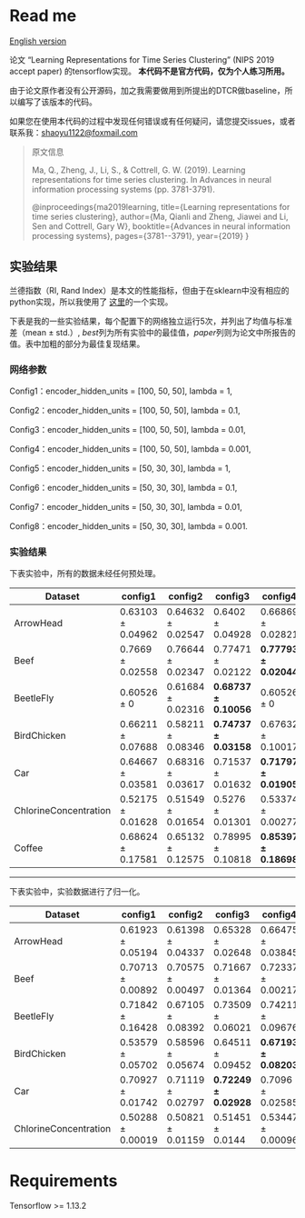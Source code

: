 # Read me

[English version](readme.md)

论文 “Learning Representations for Time Series Clustering” (NIPS 2019 accept paper) 的tensorflow实现。
**本代码不是官方代码，仅为个人练习所用。**

由于论文原作者没有公开源码，加之我需要做用到所提出的DTCR做baseline，所以编写了该版本的代码。

如果您在使用本代码的过程中发现任何错误或有任何疑问，请您提交issues，或者联系我：shaoyu1122@foxmail.com

> 原文信息
>
> Ma, Q., Zheng, J., Li, S., & Cottrell, G. W. (2019). Learning representations for time series clustering. 
> In Advances in neural information processing systems (pp. 3781-3791).
>
> @inproceedings{ma2019learning,
>   title={Learning representations for time series clustering},
>   author={Ma, Qianli and Zheng, Jiawei and Li, Sen and Cottrell, Gary W},
>   booktitle={Advances in neural information processing systems},
>   pages={3781--3791},
>   year={2019}
> }



## 实验结果

兰德指数（RI, Rand Index）是本文的性能指标，但由于在sklearn中没有相应的python实现，所以我使用了
[这里](https://stackoverflow.com/questions/49586742/rand-index-function-clustering-performance-evaluation)的一个实现。

下表是我的一些实验结果，每个配置下的网络独立运行5次，并列出了均值与标准差（mean ± std.）,
*best*列为所有实验中的最佳值，*paper*列则为论文中所报告的值。表中加粗的部分为最佳复现结果。



### 网络参数

Config1：encoder_hidden_units = [100, 50, 50], lambda = 1,

Config2：encoder_hidden_units = [100, 50, 50], lambda = 0.1,

Config3：encoder_hidden_units = [100, 50, 50], lambda = 0.01,

Config4：encoder_hidden_units = [100, 50, 50], lambda = 0.001,

Config5：encoder_hidden_units = [50, 30, 30], lambda = 1,

Config6：encoder_hidden_units = [50, 30, 30], lambda = 0.1,

Config7：encoder_hidden_units = [50, 30, 30], lambda = 0.01,

Config8：encoder_hidden_units = [50, 30, 30], lambda = 0.001.

### 实验结果

下表实验中，所有的数据未经任何预处理。

| Dataset               	| config1           	| config2           	| config3           	| config4           	| config5           	| config6           	| config7           	| config8           	| best    	| paper           	|
|-----------------------	|-------------------	|-------------------	|-------------------	|-------------------	|-------------------	|-------------------	|-------------------	|-------------------	|---------	|-----------------	|
| ArrowHead             	| 0.63103 ± 0.04962 	| 0.64632 ± 0.02547 	| 0.6402 ± 0.04928  	| 0.66869 ± 0.02821 	| 0.6562 ± 0.0493   	| **0.67823 ± 0.04251** 	| 0.64906 ± 0.05363 	| 0.6529 ± 0.03482  	| 0.74023 	| 0.6868 ± 0.0026 	|
| Beef                  	| 0.7669 ± 0.02558  	| 0.76644 ± 0.02347 	| 0.77471 ± 0.02122 	| **0.77793 ± 0.02044** 	| 0.7577 ± 0.00926  	| 0.74897 ± 0.00958 	| 0.75954 ± 0.01854 	| 0.76 ± 0.01204    	| 0.81609 	| 0.8046 ± 0.0018 	|
| BeetleFly             	| 0.60526 ± 0       	| 0.61684 ± 0.02316 	| **0.68737 ± 0.10056** 	| 0.60526 ± 0       	| 0.60526 ± 0       	| 0.60526 ± 0       	| 0.63053 ± 0.05053 	| 0.67158 ± 0.08497 	| 0.81052 	| 0.9000 ± 0.0001 	|
| BirdChicken           	| 0.66211 ± 0.07688 	| 0.58211 ± 0.08346 	| **0.74737 ± 0.03158** 	| 0.67632 ± 0.10017 	| 0.54737 ± 0.06781 	| 0.57789 ± 0.10082 	| 0.59684 ± 0.06451 	| 0.61474 ± 0.11087 	| 0.81053 	| 0.8105 ± 0.0033 	|
| Car                   	| 0.64667 ± 0.03581 	| 0.68316 ± 0.03617 	| 0.71537 ± 0.01632 	| **0.71797 ± 0.01905** 	| 0.6304 ± 0.02426  	| 0.65695 ± 0.01937 	| 0.69153 ± 0.018   	| 0.71073 ± 0.03539 	| 0.77401 	| 0.75.1 ± 0.0022 	|
| ChlorineConcentration 	| 0.52175 ± 0.01628 	| 0.51549 ± 0.01654 	| 0.5276 ± 0.01301  	| 0.53374 ± 0.00277 	| 0.5222 ± 0.01634  	| 0.51528 ± 0.01587 	| 0.52575 ± 0.0123  	| **0.53555 ± 0.00072** 	| 0.53659 	| 0.5357 ± 0.0011 	|
| Coffee                	| 0.68624 ± 0.17581 	| 0.65132 ± 0.12575 	| 0.78995 ± 0.10818 	| **0.85397 ± 0.18698** 	| 0.58942 ± 0.11309 	| 0.60741 ± 0.04073 	| 0.79365 ± 0.1563  	| 0.82381 ± 0.16011 	| 1       	| 0.9286 ± 0.0016 	|


----

下表实验中，实验数据进行了归一化。

| Dataset               	| config1           	| config2           	| config3           	| config4           	| config5           	| config6           	| config7           	| config8           	| best     	| paper           	|
|-----------------------	|-------------------	|-------------------	|-------------------	|-------------------	|-------------------	|-------------------	|-------------------	|-------------------	|----------	|-----------------	|
| ArrowHead             	| 0.61923 ± 0.05194 	| 0.61398 ± 0.04337 	| 0.65328 ± 0.02648 	| 0.66475 ± 0.03845 	| 0.6055 ± 0.03643  	| 0.65639 ± 0.03132 	| **0.67137 ± 0.02044** 	| 0.66328 ± 0.03323 	| 0.71278  	| 0.6868 ± 0.0026 	|
| Beef                  	| 0.70713 ± 0.00892 	| 0.70575 ± 0.00497 	| 0.71667 ± 0.01364 	| 0.72337 ± 0.00217 	| 0.70851 ± 0.01202 	| 0.72138 ± 0.01457 	| 0.71552 ± 0.01791 	| **0.72414 ± 0.00291** 	| 0.74483  	| 0.8046 ± 0.0018 	|
| BeetleFly             	| 0.71842 ± 0.16428 	| 0.67105 ± 0.08392 	| 0.73509 ± 0.06021 	| 0.74211 ± 0.09676 	| 0.62842 ± 0.02836 	| **0.75789 ± 0.10771** 	| 0.66421 ± 0.11789 	| 0.74211 ± 0.10458 	| 1        	| 0.9000 ± 0.0001 	|
| BirdChicken           	| 0.53579 ± 0.05702 	| 0.58596 ± 0.05674 	| 0.64511 ± 0.09452 	| **0.67193 ± 0.08203** 	| 0.50877 ± 0.02796 	| 0.56632 ± 0.09342 	| 0.65 ± 0.10556    	| 0.64868 ± 0.02507 	| 0.81053  	| 0.8105 ± 0.0033 	|
| Car                   	| 0.70927 ± 0.01742 	| 0.71119 ± 0.02797 	| **0.72249 ± 0.02928** 	| 0.7096 ± 0.02585  	| 0.69085 ± 0.01935 	| 0.70395 ± 0.01768 	| 0.71073 ± 0.03181 	| 0.71921 ± 0.01226 	| 0.77288  	| 0.75.1 ± 0.0022 	|
| ChlorineConcentration 	| 0.50288 ± 0.00019 	| 0.50821 ± 0.01159 	| 0.51451 ± 0.0144  	| 0.53447 ± 0.00096 	| 0.50255 ± 0.00008 	| 0.5083 ± 0.01156  	| 0.51469 ± 0.01472 	| **0.53519 ± 0.00106** 	| 0.053889 	| 0.5357 ± 0.0011 	|



# Requirements

Tensorflow >= 1.13.2